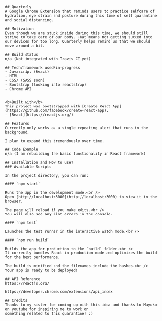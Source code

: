     ## Quarterly
    A Google Chrome Extension that reminds users to practice selfcare of hydration, eye strain and posture during this time of self quarantine and social distancing.

    ## Motivation
    Even though we are stuck inside during this time, we should still strive to take care of our body. That means not getting sucked into our devices for too long. Quarterly helps remind us that we should move around a bit.

    ## Build status
    n/a (Not integrated with Travis CI yet)

    ## Tech/framework used/in-progress
    - Javascript (React)
    - HTML
    - CSS/ (SASS soon)
    - Bootstrap (looking into reactstrap)
    - Chrome API


    <b>Built with</b>
    This project was bootstrapped with [Create React App](https://github.com/facebook/create-react-app).
    - [React](https://reactjs.org/)

    ## Features
    Currently only works as a single repeating alert that runs in the background. 

    I plan to expand this tremendously over time.

    ## Code Example
    n/a (I am rebuilding the basic functionality in React framework)

    ## Installation and How to use?
    ### Available Scripts

    In the project directory, you can run:

    #### `npm start`

    Runs the app in the development mode.<br />
    Open [http://localhost:3000](http://localhost:3000) to view it in the browser.

    The page will reload if you make edits.<br />
    You will also see any lint errors in the console.

    #### `npm test`

    Launches the test runner in the interactive watch mode.<br />

    #### `npm run build`

    Builds the app for production to the `build` folder.<br />
    It correctly bundles React in production mode and optimizes the build for the best performance.

    The build is minified and the filenames include the hashes.<br />
    Your app is ready to be deployed!
    
    ## API Reference
    https://reactjs.org/

    https://developer.chrome.com/extensions/api_index

    ## Credits
    Thanks to my sister for coming up with this idea and thanks to Mayuko on youtube for inspiring me to work on
    something related to this quarantine! :)